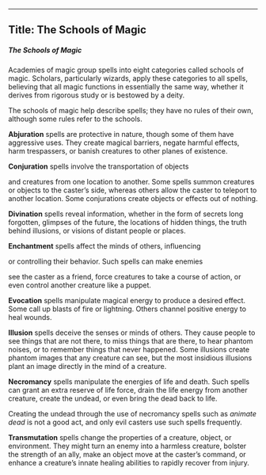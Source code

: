 -------------------------
Title: The Schools of Magic
-------------------------

##### The Schools of Magic

Academies of magic group spells into eight categories called schools
of magic. Scholars, particularly wizards, apply these categories to
all spells, believing that all magic functions in essentially the same
way, whether it derives from rigorous study or is bestowed by a deity.

The schools of magic help describe spells; they have no rules of their
own, although some rules refer to the schools.

**Abjuration** spells are protective in nature, though some of them
have aggressive uses. They create magical barriers, negate harmful
effects, harm trespassers, or banish creatures to other planes of
existence.

**Conjuration** spells involve the transportation of objects

and creatures from one location to another. Some spells summon
creatures or objects to the caster’s side, whereas others allow the
caster to teleport to another location. Some conjurations create
objects or effects out of nothing.

**Divination** spells reveal information, whether in the form of
secrets long forgotten, glimpses of the future, the locations of
hidden things, the truth behind illusions, or visions of distant
people or places.

**Enchantment** spells affect the minds of others, influencing

or controlling their behavior. Such spells can make enemies

see the caster as a friend, force creatures to take a course of
action, or even control another creature like a puppet.

**Evocation** spells manipulate magical energy to produce a desired
effect. Some call up blasts of fire or lightning. Others channel
positive energy to heal wounds.

**Illusion** spells deceive the senses or minds of others. They cause
people to see things that are not there, to miss things that are
there, to hear phantom noises, or to remember things that never
happened. Some illusions create phantom images that any creature can
see, but the most insidious illusions plant an image directly in the
mind of a creature.

**Necromancy** spells manipulate the energies of life and death. Such
spells can grant an extra reserve of life force, drain the life energy
from another creature, create the undead, or even bring the dead back
to life.

Creating the undead through the use of necromancy spells such as
*animate dead* is not a good act, and only evil casters use such
spells frequently.

**Transmutation** spells change the properties of a creature, object,
or environment. They might turn an enemy into a harmless creature,
bolster the strength of an ally, make an object move at the caster’s
command, or enhance a creature’s innate healing abilities to rapidly
recover from injury.
